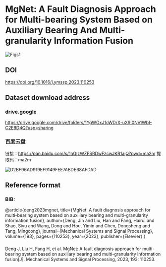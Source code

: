 # MgNet: A Fault Diagnosis Approach for Multi-bearing System Based on Auxiliary Bearing And Multi-granularity Information Fusion

![Figs1](https://user-images.githubusercontent.com/121926828/222310465-70fa1520-5aac-4f0f-b61d-6aa0e95103c7.png)

## DOI

https://doi.org/10.1016/j.ymssp.2023.110253


## Dataset download address

### drive.google

https://drive.google.com/drive/folders/1YgWOxJ1oWDrX-uX9I0Ne1WbI-C2E8D4Q?usp=sharing

### 百度云盘

链接：https://pan.baidu.com/s/1nGjzWZFSRDwFzcwJKR1ajQ?pwd=ma2m 
提取码：ma2m

![D2BF96AD919EF9149FEE7ABDE68AFDAD](https://user-images.githubusercontent.com/121926828/221841634-f8443035-f84d-4002-84eb-b0debf4692a3.png)

## Reference format

### BIB:
@article{deng2023mgnet,
  title={MgNet: A fault diagnosis approach for multi-bearing system based on auxiliary bearing and multi-granularity information fusion},
  author={Deng, Jin and Liu, Han and Fang, Hairui and Shao, Siyu and Wang, Dong and Hou, Yimin and Chen, Dongsheng and Tang, Mingcong},
  journal={Mechanical Systems and Signal Processing},
  volume={193},
  pages={110253},
  year={2023},
  publisher={Elsevier}
}

### 
Deng J, Liu H, Fang H, et al. MgNet: A fault diagnosis approach for multi-bearing system based on auxiliary bearing and multi-granularity information fusion[J]. Mechanical Systems and Signal Processing, 2023, 193: 110253.
